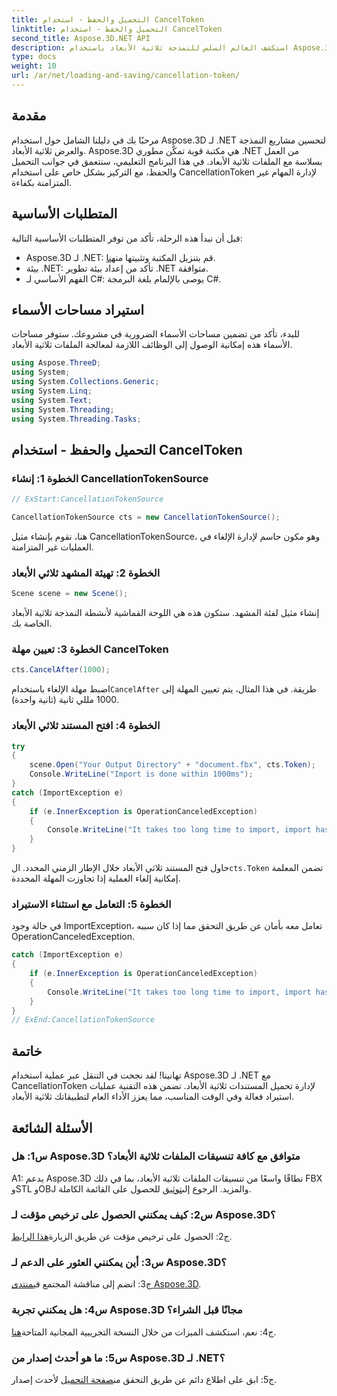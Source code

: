 ```yaml
---
title: التحميل والحفظ - استخدام CancelToken
linktitle: التحميل والحفظ - استخدام CancelToken
second_title: Aspose.3D.NET API
description: استكشف العالم السلس للنمذجة ثلاثية الأبعاد باستخدام Aspose.3D لـ .NET. تعلم كيفية تحميل المستندات ثلاثية الأبعاد وحفظها بكفاءة باستخدام CancellationToken.
type: docs
weight: 10
url: /ar/net/loading-and-saving/cancellation-token/
---
```

## مقدمة

مرحبًا بك في دليلنا الشامل حول استخدام Aspose.3D لـ .NET لتحسين مشاريع النمذجة والعرض ثلاثية الأبعاد. Aspose.3D هي مكتبة قوية تمكّن مطوري .NET من العمل بسلاسة مع الملفات ثلاثية الأبعاد. في هذا البرنامج التعليمي، سنتعمق في جوانب التحميل والحفظ، مع التركيز بشكل خاص على استخدام CancellationToken لإدارة المهام غير المتزامنة بكفاءة.

## المتطلبات الأساسية

قبل أن نبدأ هذه الرحلة، تأكد من توفر المتطلبات الأساسية التالية:

-  Aspose.3D لـ .NET: قم بتنزيل المكتبة وتثبيتها من[هنا](https://releases.aspose.com/3d/net/).
- بيئة .NET: تأكد من إعداد بيئة تطوير .NET متوافقة.
- الفهم الأساسي لـ C#: يوصى بالإلمام بلغة البرمجة C#.

## استيراد مساحات الأسماء

للبدء، تأكد من تضمين مساحات الأسماء الضرورية في مشروعك. ستوفر مساحات الأسماء هذه إمكانية الوصول إلى الوظائف اللازمة لمعالجة الملفات ثلاثية الأبعاد.

```csharp
using Aspose.ThreeD;
using System;
using System.Collections.Generic;
using System.Linq;
using System.Text;
using System.Threading;
using System.Threading.Tasks;
```

## التحميل والحفظ - استخدام CancelToken

### الخطوة 1: إنشاء CancellationTokenSource

```csharp
// ExStart:CancellationTokenSource

CancellationTokenSource cts = new CancellationTokenSource();
```

هنا، نقوم بإنشاء مثيل CancellationTokenSource، وهو مكون حاسم لإدارة الإلغاء في العمليات غير المتزامنة.

### الخطوة 2: تهيئة المشهد ثلاثي الأبعاد

```csharp
Scene scene = new Scene();
```

إنشاء مثيل لفئة المشهد. ستكون هذه هي اللوحة القماشية لأنشطة النمذجة ثلاثية الأبعاد الخاصة بك.

### الخطوة 3: تعيين مهلة CancelToken

```csharp
cts.CancelAfter(1000);
```

 اضبط مهلة الإلغاء باستخدام`CancelAfter` طريقة. في هذا المثال، يتم تعيين المهلة إلى 1000 مللي ثانية (ثانية واحدة).

### الخطوة 4: افتح المستند ثلاثي الأبعاد

```csharp
try
{
    scene.Open("Your Output Directory" + "document.fbx", cts.Token);
    Console.WriteLine("Import is done within 1000ms");
}
catch (ImportException e)
{
    if (e.InnerException is OperationCanceledException)
    {
        Console.WriteLine("It takes too long time to import, import has been canceled.");
    }
}
```

 حاول فتح المستند ثلاثي الأبعاد خلال الإطار الزمني المحدد. ال`cts.Token` تضمن المعلمة إمكانية إلغاء العملية إذا تجاوزت المهلة المحددة.

### الخطوة 5: التعامل مع استثناء الاستيراد

في حالة وجود ImportException، تعامل معه بأمان عن طريق التحقق مما إذا كان سببه OperationCanceledException.

```csharp
catch (ImportException e)
{
    if (e.InnerException is OperationCanceledException)
    {
        Console.WriteLine("It takes too long time to import, import has been canceled.");
    }
}
// ExEnd:CancellationTokenSource
```

## خاتمة

تهانينا! لقد نجحت في التنقل عبر عملية استخدام Aspose.3D لـ .NET مع CancellationToken لإدارة تحميل المستندات ثلاثية الأبعاد. تضمن هذه التقنية عمليات استيراد فعالة وفي الوقت المناسب، مما يعزز الأداء العام لتطبيقاتك ثلاثية الأبعاد.

## الأسئلة الشائعة

### س1: هل Aspose.3D متوافق مع كافة تنسيقات الملفات ثلاثية الأبعاد؟

 A1: يدعم Aspose.3D نطاقًا واسعًا من تنسيقات الملفات ثلاثية الأبعاد، بما في ذلك FBX وSTL وOBJ والمزيد. الرجوع إلى[توثيق](https://reference.aspose.com/3d/net/) للحصول على القائمة الكاملة.

### س2: كيف يمكنني الحصول على ترخيص مؤقت لـ Aspose.3D؟

 ج2: الحصول على ترخيص مؤقت عن طريق الزيارة[هذا الرابط](https://purchase.aspose.com/temporary-license/).

### س3: أين يمكنني العثور على الدعم لـ Aspose.3D؟

 ج3: انضم إلى مناقشة المجتمع في[منتدى Aspose.3D](https://forum.aspose.com/c/3d/18).

### س4: هل يمكنني تجربة Aspose.3D مجانًا قبل الشراء؟

 ج4: نعم، استكشف الميزات من خلال النسخة التجريبية المجانية المتاحة[هنا](https://releases.aspose.com/).

### س5: ما هو أحدث إصدار من Aspose.3D لـ .NET؟

 ج5: ابق على اطلاع دائم عن طريق التحقق من[صفحة التحميل](https://releases.aspose.com/3d/net/) لأحدث إصدار.